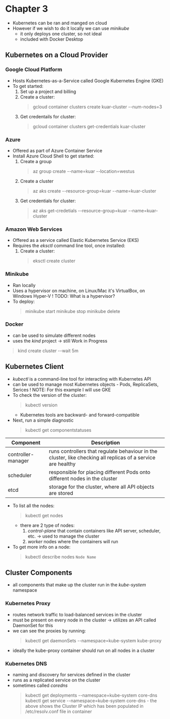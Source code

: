 # Chapter 3


- Kubernetes can be ran and manged on cloud
- However if we wish to do it locally we can use *minikube*
    - it only deploys one cluster, so not ideal
    - included with Docker Desktop

## Kubernetes on a Cloud Provider

### Google Cloud Platform

- Hosts Kubernetes-as-a-Service called Google Kubernetes Engine (GKE)
- To get started:
    1. Set up a project and billing
    2. Create a cluster:
        > gcloud container clusters create kuar-cluster --num-nodes=3
    3. Get credentails for cluster:
        > gcloud container clusters get-credentials kuar-cluster

### Azure

- Offered as part of Azure Container Service
- Install Azure Cloud Shell to get started:
    1. Create a group
        > az group create --name=kuar --location=westus
    2. Create a cluster
        > az aks create --resource-group=kuar --name=kuar-cluster
    3. Get credentials for cluster:
        > az aks get-credetials --resource-group=kuar --name=kuar-cluster

### Amazon Web Services

- Offered as a service called Elastic Kubernetes Service (EKS)
- Requires the *eksctl* command line tool, once installed:
    1. Create a cluster:
        > eksctl create cluster

### Minikube

- Ran locally
- Uses a hypervisor on machine, on Linux/Mac it's VirtualBox, on Windows Hyper-V
! TODO: What is a hypervisor?
- To deploy:
    > minikube start
    > minikube stop
    > minikube delete

### Docker

- can be used to simulate different nodes
- uses the *kind* project -> still Work in Progress
> kind create cluster --wait 5m

## Kubernetes Client

- *kubectl* is a command-line tool for interacting with Kubernetes API
- can be used to manage most Kubernetes objects - Pods, ReplicaSets, Serices
! NOTE: For this example I will use GKE
- To check the version of the cluster:
    > kubectl version
    - Kubernetes tools are backward- and forward-compatible
- Next, run a simple diagnostic
    > kubectl get componentstatuses

| Component | Description |
| ----------- | ----------- |
| controller-manager | runs controllers that regulate behaviour in the cluster, like checking all replicas of a service are healthy |
| scheduler | responsible for placing different Pods onto different nodes in the cluster |
| etcd | storage for the cluster, where all API objects are stored |
- To list all the nodes:
    > kubectl get nodes
    - there are 2 type of nodes: 
        1. *control-plane* that contain containers like API server, scheduler, etc. -> used to manage the cluster
        2. *worker* nodes where the containers will run
- To get more info on a node:
    > kubectl describe nodes `Node Name`


## Cluster Components

- all components that make up the cluster run in the *kube-system* namespace

### Kubernetes Proxy

- routes network traffic to load-balanced services in the cluster
- must be present on every node in the cluster -> utilizes an API called DaemonSet for this
- we can see the proxies by running:
    > kubectl get daemonSets --namespace=kube-system kube-proxy
- ideally the kube-proxy container should run on all nodes in a cluster

### Kubernetes DNS

- naming and discovery for services defined in the cluster
- runs as a replicated service on the cluster 
- sometimes called *coredns*
    > kubectl get deployments --namespace=kube-system core-dns
    > kubectl get service --namespace=kube-system core-dns
        - the above shows the Cluster IP which has been populated in /etc/resolv.conf file in container
        